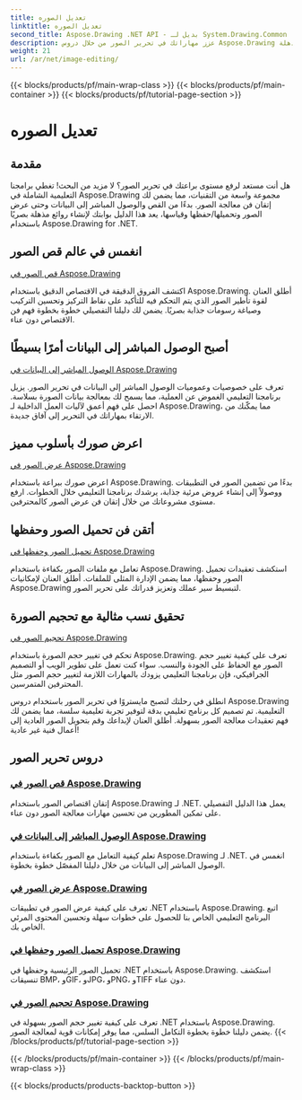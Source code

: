 ```yaml
---
title: تعديل الصوره
linktitle: تعديل الصوره
second_title: Aspose.Drawing .NET API - بديل لـ System.Drawing.Common
description: عزز مهاراتك في تحرير الصور من خلال دروس Aspose.Drawing التعليمية! تعلم تقنيات الاقتصاص والوصول المباشر إلى البيانات والعرض والقياس للحصول على نتائج مذهلة.
weight: 21
url: /ar/net/image-editing/
---
```


{{< blocks/products/pf/main-wrap-class >}}
{{< blocks/products/pf/main-container >}}
{{< blocks/products/pf/tutorial-page-section >}}

# تعديل الصوره


## مقدمة

هل أنت مستعد لرفع مستوى براعتك في تحرير الصور؟ لا مزيد من البحث! تغطي برامجنا التعليمية الشاملة في Aspose.Drawing مجموعة واسعة من التقنيات، مما يضمن لك إتقان فن معالجة الصور. بدءًا من القص والوصول المباشر إلى البيانات وحتى عرض الصور وتحميلها/حفظها وقياسها، يعد هذا الدليل بوابتك لإنشاء روائع مذهلة بصريًا باستخدام Aspose.Drawing for .NET.

## انغمس في عالم قص الصور

[قص الصور في Aspose.Drawing](./cropping/)

اكتشف الفروق الدقيقة في الاقتصاص الدقيق باستخدام Aspose.Drawing. أطلق العنان لقوة تأطير الصور الذي يتم التحكم فيه للتأكيد على نقاط التركيز وتحسين التركيب وصياغة رسومات جذابة بصريًا. يضمن لك دليلنا التفصيلي خطوة بخطوة فهم فن الاقتصاص دون عناء.

## أصبح الوصول المباشر إلى البيانات أمرًا بسيطًا

[الوصول المباشر إلى البيانات في Aspose.Drawing](./direct-data-access/)

تعرف على خصوصيات وعموميات الوصول المباشر إلى البيانات في تحرير الصور. يزيل برنامجنا التعليمي الغموض عن العملية، مما يسمح لك بمعالجة بيانات الصورة بسلاسة. احصل على فهم أعمق لآليات العمل الداخلية لـ Aspose.Drawing، مما يمكّنك من الارتقاء بمهاراتك في التحرير إلى آفاق جديدة.

## اعرض صورك بأسلوب مميز

[عرض الصور في Aspose.Drawing](./display/)

اعرض صورك ببراعة باستخدام Aspose.Drawing. بدءًا من تضمين الصور في التطبيقات ووصولاً إلى إنشاء عروض مرئية جذابة، يرشدك برنامجنا التعليمي خلال الخطوات. ارفع مستوى مشروعاتك من خلال إتقان فن عرض الصور كالمحترفين.

## أتقن فن تحميل الصور وحفظها

[تحميل الصور وحفظها في Aspose.Drawing](./load-save/)

تعامل مع ملفات الصور بكفاءة باستخدام Aspose.Drawing. استكشف تعقيدات تحميل الصور وحفظها، مما يضمن الإدارة المثلى للملفات. أطلق العنان لإمكانيات Aspose.Drawing لتبسيط سير عملك وتعزيز قدراتك على تحرير الصور.

## تحقيق نسب مثالية مع تحجيم الصورة

[تحجيم الصور في Aspose.Drawing](./scale/)

تحكم في تغيير حجم الصورة باستخدام Aspose.Drawing. تعرف على كيفية تغيير حجم الصور مع الحفاظ على الجودة والنسب. سواء كنت تعمل على تطوير الويب أو التصميم الجرافيكي، فإن برنامجنا التعليمي يزودك بالمهارات اللازمة لتغيير حجم الصور مثل المحترفين المتمرسين.

انطلق في رحلتك لتصبح مايستروًا في تحرير الصور باستخدام دروس Aspose.Drawing التعليمية. تم تصميم كل برنامج تعليمي بدقة لتوفير تجربة تعليمية سلسة، مما يضمن لك فهم تعقيدات معالجة الصور بسهولة. أطلق العنان لإبداعك وقم بتحويل الصور العادية إلى أعمال فنية غير عادية!
## دروس تحرير الصور
### [قص الصور في Aspose.Drawing](./cropping/)
إتقان اقتصاص الصور باستخدام Aspose.Drawing لـ .NET. يعمل هذا الدليل التفصيلي على تمكين المطورين من تحسين مهارات معالجة الصور دون عناء.
### [الوصول المباشر إلى البيانات في Aspose.Drawing](./direct-data-access/)
تعلم كيفية التعامل مع الصور بكفاءة باستخدام Aspose.Drawing لـ .NET. انغمس في الوصول المباشر إلى البيانات من خلال دليلنا المفصّل خطوة بخطوة.
### [عرض الصور في Aspose.Drawing](./display/)
تعرف على كيفية عرض الصور في تطبيقات .NET باستخدام Aspose.Drawing. اتبع البرنامج التعليمي الخاص بنا للحصول على خطوات سهلة وتحسين المحتوى المرئي الخاص بك.
### [تحميل الصور وحفظها في Aspose.Drawing](./load-save/)
تحميل الصور الرئيسية وحفظها في .NET باستخدام Aspose.Drawing. استكشف تنسيقات BMP، وGIF، وJPG، وPNG، وTIFF دون عناء.
### [تحجيم الصور في Aspose.Drawing](./scale/)
تعرف على كيفية تغيير حجم الصور بسهولة في .NET باستخدام Aspose.Drawing. يضمن دليلنا خطوة بخطوة التكامل السلس، مما يوفر إمكانات قوية لمعالجة الصور.
{{< /blocks/products/pf/tutorial-page-section >}}

{{< /blocks/products/pf/main-container >}}
{{< /blocks/products/pf/main-wrap-class >}}

{{< blocks/products/products-backtop-button >}}
